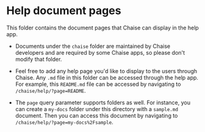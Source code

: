 # Help document pages

This folder contains the document pages that Chaise can display in the help app. 

- Documents under the `chaise` folder are maintained by Chaise developers and are required by some Chaise apps, so please don't modify that folder.


- Feel free to add any help page you'd like to display to the users through Chaise. Any `.md` file in this folder can be accessed through the help app. For example, this `README.md` file can be accessed by navigating to `/chaise/help/?page=README`.


- The `page` query parameter supports folders as well. For instance, you can create a `my-docs` folder under this directory with a `sample.md` document. Then you can access this document by navigating to `/chaise/help/?page=my-docs%2Fsample`.
